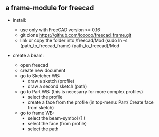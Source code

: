 a frame-module for freecad
---------------------------

* install:
  * use only with FreeCAD version >= 0.16
  * git clone https://github.com/looooo/freecad_frame.git
  * link or copy the folder into /freecad/Mod (sudo ln -s (path_to_freecad_frame) (path_to_freecad)/Mod


* create a beam:
  * open freecad
  * create new document
  * go to Sketcher WB:
    * draw a sketch (profile)
    * draw a second sketch (path)
  * go to Part WB: (this is necesarry for more complex profiles)
    * select the profile
    * create a face from the profile (in top-menu: Part/ Create face from sketch)
  * go to frame WB:
    * select the beam-symbol (1.)
    * select the face (from profile)
    * select the path

